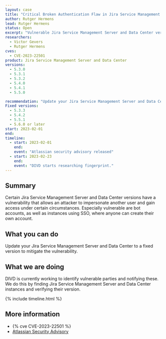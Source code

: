 ```yaml
---
layout: case
title: "Critical Broken Authentication Flaw in Jira Service Management Products"
author: Rutger Hermens
lead: Rutger Hermens
status: Open
excerpt: "Vulnerable Jira Service Management Server and Data Center versions allow an attacker to impersonate another user and gain access under certain circumstances."
researchers:
  - Victor Gevers
  - Rutger Hermens
cves:
  - CVE-2023-22501
product: Jira Service Management Server and Data Center
versions:
  - 5.3.0
  - 5.3.1
  - 5.3.2
  - 5.4.0
  - 5.4.1
  - 5.5.0

recommendation: "Update your Jira Service Management Server and Data Center to a fixed version to mitigate the vulnerability."
Fixed versions:
  - 5.3.3
  - 5.4.2
  - 5.5.1
  - 5.6.0 or later
start: 2023-02-01
end:
timeline:
  - start: 2023-02-01
    end:
    event: "Atlassian security advisory released"
  - start: 2023-02-23
    end:
    event: "DIVD starts researching fingerprint."
---
```


## Summary

Certain Jira Service Management Server and Data Center versions have a vulnerability that allows an attacker to impersonate another user and gain access under certain circumstances. Especially vulnerable are bot accounts, as well as instances using SSO, where anyone can create their own account.

## What you can do

Update your Jira Service Management Server and Data Center to a fixed version to mitigate the vulnerability.

## What we are doing

DIVD is currently working to identify vulnerable parties and notifying these. We do this by finding Jira Service Management Server and Data Center instances and verifying their version.

{% include timeline.html %}

## More information

- {% cve CVE-2023-22501 %}
- [Atlassian Security Advisory](https://confluence.atlassian.com/jira/jira-service-management-server-and-data-center-advisory-cve-2023-22501-1188786458.html)